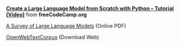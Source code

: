 [**Create a Large Language Model from Scratch with Python – Tutorial (Video)**](https://www.youtube.com/watch?v=UU1WVnMk4E8) from **freeCodeCamp.org**

[A Survey of Large Language Models](https://arxiv.org/pdf/2303.18223) (Online PDF)

[OpenWebTextCorpus](https://skylion007.github.io/OpenWebTextCorpus/) (Download Web)
